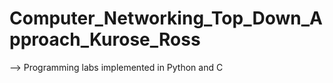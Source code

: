 # Computer_Networking_Top_Down_Approach_Kurose_Ross

--> Programming labs implemented in Python and C 
